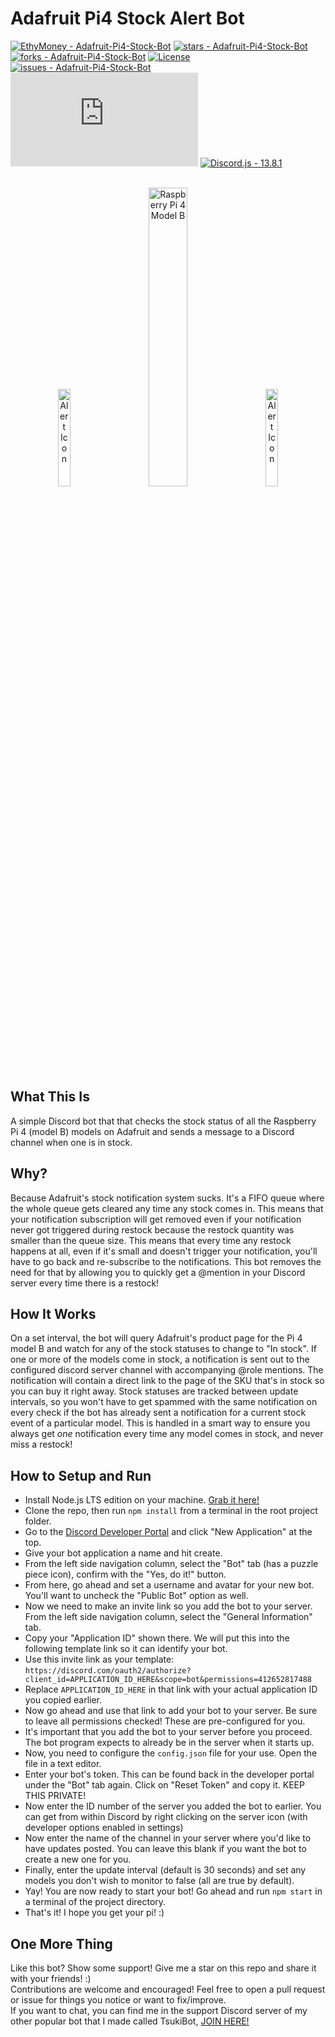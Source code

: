 # Adafruit Pi4 Stock Alert Bot &nbsp;&nbsp;
[![EthyMoney - Adafruit-Pi4-Stock-Bot](https://img.shields.io/static/v1?label=EthyMoney&message=Adafruit-Pi4-Stock-Bot&color=blue&logo=github)](https://github.com/EthyMoney/Adafruit-Pi4-Stock-Bot "Go to GitHub repo")
[![stars - Adafruit-Pi4-Stock-Bot](https://img.shields.io/github/stars/EthyMoney/Adafruit-Pi4-Stock-Bot?style=social)](https://github.com/EthyMoney/Adafruit-Pi4-Stock-Bot) [![forks - Adafruit-Pi4-Stock-Bot](https://img.shields.io/github/forks/EthyMoney/Adafruit-Pi4-Stock-Bot?style=social)](https://github.com/EthyMoney/Adafruit-Pi4-Stock-Bot) [![License](https://img.shields.io/badge/License-MIT-blue)](https://github.com/EthyMoney/Adafruit-Pi4-Stock-Bot/blob/main/LICENSE)
[![issues - Adafruit-Pi4-Stock-Bot](https://img.shields.io/github/issues/EthyMoney/Adafruit-Pi4-Stock-Bot)](https://github.com/EthyMoney/Adafruit-Pi4-Stock-Bot/issues) [![Node.js - >=16.15.1](https://img.shields.io/badge/Node.js->=16.15.1-brightgreen?logo=node.js)](https://nodejs.org/en/) [![Discord.js - 13.8.1](https://img.shields.io/badge/Discord.js-13.8.1-blue?logo=discord&logoColor=https%3A%2F%2Fdiscord.js.org%2F%23%2F)](https://nodejs.org/en/)
<br><br>
<p align="center">
  <img src="https://imgur.com/ndaGhdY.png" alt="Alert Icon" width="20%" height="auto">
  &nbsp;&nbsp;&nbsp;&nbsp;&nbsp;
  <img src="https://imgur.com/6AsuLxP.png" alt="Raspberry Pi 4 Model B" width="35%" height="auto">
  &nbsp;&nbsp;&nbsp;&nbsp;&nbsp;
  <img src="https://imgur.com/ndaGhdY.png" alt="Alert Icon" width="20%" height="auto">
</p>
<br><br>

## What This Is
A simple Discord bot that that checks the stock status of all the Raspberry Pi 4 (model B) models on Adafruit and sends a message to a Discord channel when one is in stock.

## Why?
Because Adafruit's stock notification system sucks. It's a FIFO queue where the whole queue gets cleared any time any stock comes in. This means that your notification subscription will get removed even if your notification never got triggered during restock because the restock quantity was smaller than the queue size. This means that every time any restock happens at all, even if it's small and doesn't trigger your notification, you'll have to go back and re-subscribe to the notifications. This bot removes the need for that by allowing you to quickly get a @mention in your Discord server every time there is a restock!

## How It Works
On a set interval, the bot will query Adafruit's product page for the Pi 4 model B and watch for any of the stock statuses to change to "In stock". If one or more of the models come in stock, a notification is sent out to the configured discord server channel with accompanying @role mentions. The notification will contain a direct link to the page of the SKU that's in stock so you can buy it right away. Stock statuses are tracked between update intervals, so you won't have to get spammed with the same notification on every check if the bot has already sent a notification for a current stock event of a particular model. This is handled in a smart way to ensure you always get *one* notification every time any model comes in stock, and never miss a restock!

## How to Setup and Run
* Install Node.js LTS edition on your machine. [Grab it here!](https://nodejs.org)
* Clone the repo, then run `npm install` from a terminal in the root project folder.
* Go to the [Discord Developer Portal](https://discord.com/developers/applications) and click "New Application" at the top.
* Give your bot application a name and hit create.
* From the left side navigation column, select the "Bot" tab (has a puzzle piece icon), confirm with the "Yes, do it!" button.
* From here, go ahead and set a username and avatar for your new bot. You'll want to uncheck the "Public Bot" option as well.
* Now we need to make an invite link so you add the bot to your server. From the left side navigation column, select the "General Information" tab.
* Copy your "Application ID" shown there. We will put this into the following template link so it can identify your bot.
* Use this invite link as your template: `https://discord.com/oauth2/authorize?client_id=APPLICATION_ID_HERE&scope=bot&permissions=412652817488`
* Replace `APPLICATION_ID_HERE` in that link with your actual application ID you copied earlier.
* Now go ahead and use that link to add your bot to your server. Be sure to leave all permissions checked! These are pre-configured for you.
* It's important that you add the bot to your server before you proceed. The bot program expects to already be in the server when it starts up.
* Now, you need to configure the `config.json` file for your use. Open the file in a text editor.
* Enter your bot's token. This can be found back in the developer portal under the "Bot" tab again. Click on "Reset Token" and copy it. KEEP THIS PRIVATE!
* Now enter the ID number of the server you added the bot to earlier. You can get from within Discord by right clicking on the server icon (with developer options enabled in settings)
* Now enter the name of the channel in your server where you'd like to have updates posted. You can leave this blank if you want the bot to create a new one for you.
* Finally, enter the update interval (default is 30 seconds) and set any models you don't wish to monitor to false (all are true by default).
* Yay! You are now ready to start your bot! Go ahead and run `npm start` in a terminal of the project directory.
* That's it! I hope you get your pi! :)

## One More Thing
Like this bot? Show some support! Give me a star on this repo and share it with your friends! :)<br>
Contributions are welcome and encouraged! Feel free to open a pull request or issue for things you notice or want to fix/improve.<br>
If you want to chat, you can find me in the support Discord server of my other popular bot that I made called TsukiBot, [JOIN HERE!](https://discord.gg/t7Ka9ycEyD)
